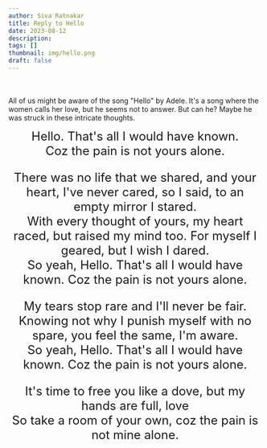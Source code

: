 ```yaml
---
author: Siva Ratnakar
title: Reply to Hello
date: 2023-08-12
description: 
tags: []
thumbnail: img/hello.png
draft: false
---
```

<br><br>
All of us might be aware of the song "Hello" by Adele. It's a song where the women calls her love, but he seems not to answer. But can he? Maybe he was struck in these intricate thoughts.
<center>
<font size="5">
Hello. That's all I would have known.<br>
Coz the pain is not yours alone.

There was no life that we shared, and your heart, I've never cared, so I said, to an empty mirror I stared.<br>
With every thought of yours, my heart raced, but raised my mind too. For myself I geared, but I wish I dared.<br>
So yeah, Hello. That's all I would have known.
Coz the pain is not yours alone.<br>

My tears stop rare and I'll never be fair. <br>
Knowing not why I punish myself with no spare, you feel the same, I'm aware.<br>
So yeah, Hello. That's all I would have known.
Coz the pain is not yours alone.

It's time to free you like a dove, but my hands are full, love <br> So take a room of your own, coz the pain is not mine alone.
</font></center>
